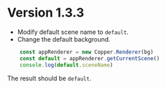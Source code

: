 # Version 1.3.3

- Modify default scene name to `default`.
- Change the default background.

```js
    const appRenderer = new Copper.Renderer(bg)
    const default = appRenderer.getCurrentScene()
    console.log(default.sceneName)
```

The result should be `default`.
